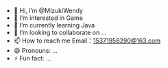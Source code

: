 - 👋 Hi, I’m @MizukiWendy
- 👀 I’m interested in Game
- 🌱 I’m currently learning Java
- 💞️ I’m looking to collaborate on ...
- 📫 How to reach me Email：15371958290@163.com
- 😄 Pronouns: ...
- ⚡ Fun fact: ...

<!---
MizukiWendy/MizukiWendy is a ✨ special ✨ repository because its `README.md` (this file) appears on your GitHub profile.
You can click the Preview link to take a look at your changes.
--->
